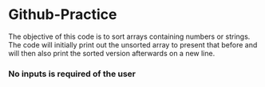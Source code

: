 # Github-Practice

The objective of this code is to sort arrays containing numbers or strings.  The code will initially print out the unsorted array to present that before and will then also print the sorted version afterwards on a new line.

### No inputs is required of the user
